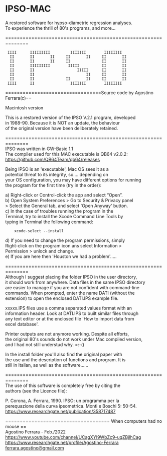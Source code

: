 # IPSO-MAC
A restored software for hypso-diametric regression analyses.  
To experience the thrill of 80's programs, and more...


==============================================================

     IIII      IIIIIIIII         IIIIIII        IIIIIIII  
      II       II       II     II       II     II       II
      II       II       II     II              II       II
      II       IIIIIIIII        IIIII          II       II
      II       II                   IIIII      II       II
      II       II                       II     II       II
      II       II              II       II     II       II
     IIII      II                IIIIIII        IIIIIIII

=================================Source code by Agostino Ferrara(c)==  

Macintosh version

This is a restored version of the IPSO V.2.1 program, developed    
in 1988-90.  Because it is NOT an update, the behaviour     
of the original version have been deliberately retained.   

==============================================================   
IPSO was written in GW-Basic 1.1     
The compiler used for this MAC executable is QB64 v2.0.2:   
https://github.com/QB64Team/qb64/releases     

Being IPSO is an 'executable', Mac OS sees it as a    
potential threat to its integrity, so.... depending on      
your OS configuration, you may have different options for running     
the program for the first time (try in the order):    

a) 	Right-click or Control-click the app and select “Open”.    
b) 	Open System Preferences > Go to Security & Privacy panel     
	> Select the General tab, and select 'Open Anyway' button.      
c) 	In the case of troubles running the program in the      
   	Terminal, try to install the Xcode Command Line Tools by   
   	typing in Terminal the following command:    

        xcode-select --install 

d) 	If you need to change the program permissions, simply      
	Right-click on the  program icon ans select Information >    
	Permission  > unlock  and change.     
e)	If you are here then 'Houston we had a problem'.....     

==============================================================   
Although I suggest placing the folder IPSO in the user directory,     
it should work from anywhere. Data files in the same IPSO directory    
are easier to manage if you are not confident with command-line    
commands.  When prompted, enter the name DATI (without the    
extension) to open the enclosed DATI.IPS example file.     

xxxxx.IPS files use a comma separated values format with an      
information header. Look at DATI.IPS to built similar files through      
any text editor or at the enclosed file 'How to import data from     
excel database'.     

Printer outputs are not anymore working. Despite all efforts,   
the original 80's sounds do not work under Mac compiled version,    
and I had not still understud why.  =:-((    

In the install folder you'll also find the original paper with    
the use and the description of functions and program. It is     
still in Italian,  as well as the software......       

==============================================================   
The use of this software is completely free by citing the     
authors (see the Licence file): 

P. Corona, A. Ferrara, 1990. IPSO: un programma per la    
perequazione della curva  ipsometrica. Monti e Boschi 5: 50-54.     
https://www.researchgate.net/publication/358717487


==================================== When computers had no mouse ==     
Agostino Ferrara - Feb./2022    
https://www.youtube.com/channel/UCagXYI9WbZc9-uqZBjlhCag    
https://www.researchgate.net/profile/Agostino-Ferrara     
ferrara.agostino@gmail.com    

